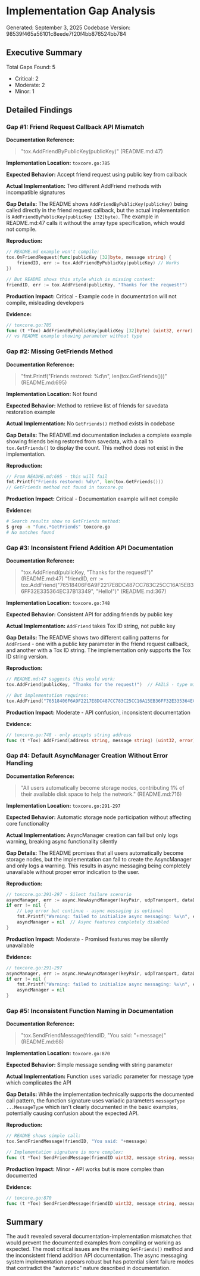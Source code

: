 # Implementation Gap Analysis
Generated: September 3, 2025
Codebase Version: 98539f465a56101c8eede7f20f4bb876524bb784

## Executive Summary
Total Gaps Found: 5
- Critical: 2
- Moderate: 2  
- Minor: 1

## Detailed Findings

### Gap #1: Friend Request Callback API Mismatch
**Documentation Reference:** 
> "tox.AddFriendByPublicKey(publicKey)" (README.md:47)

**Implementation Location:** `toxcore.go:785`

**Expected Behavior:** Accept friend request using public key from callback

**Actual Implementation:** Two different AddFriend methods with incompatible signatures

**Gap Details:** The README shows `AddFriendByPublicKey(publicKey)` being called directly in the friend request callback, but the actual implementation is `AddFriendByPublicKey(publicKey [32]byte)`. The example in README.md:47 calls it without the array type specification, which would not compile.

**Reproduction:**
```go
// README.md example won't compile:
tox.OnFriendRequest(func(publicKey [32]byte, message string) {
    friendID, err := tox.AddFriendByPublicKey(publicKey) // Works
})

// But README shows this style which is missing context:
friendID, err := tox.AddFriend(publicKey, "Thanks for the request!")
```

**Production Impact:** Critical - Example code in documentation will not compile, misleading developers

**Evidence:**
```go
// toxcore.go:785
func (t *Tox) AddFriendByPublicKey(publicKey [32]byte) (uint32, error) {
// vs README example showing parameter without type
```

### Gap #2: Missing GetFriends Method
**Documentation Reference:** 
> "fmt.Printf("Friends restored: %d\n", len(tox.GetFriends()))" (README.md:695)

**Implementation Location:** Not found

**Expected Behavior:** Method to retrieve list of friends for savedata restoration example

**Actual Implementation:** No `GetFriends()` method exists in codebase

**Gap Details:** The README.md documentation includes a complete example showing friends being restored from savedata, with a call to `tox.GetFriends()` to display the count. This method does not exist in the implementation.

**Reproduction:**
```go
// From README.md:695 - this will fail
fmt.Printf("Friends restored: %d\n", len(tox.GetFriends()))
// GetFriends method not found in toxcore.go
```

**Production Impact:** Critical - Documentation example will not compile

**Evidence:**
```bash
# Search results show no GetFriends method:
$ grep -n "func.*GetFriends" toxcore.go
# No matches found
```

### Gap #3: Inconsistent Friend Addition API Documentation
**Documentation Reference:** 
> "tox.AddFriend(publicKey, "Thanks for the request!")" (README.md:47)
> "friendID, err := tox.AddFriend("76518406F6A9F2217E8DC487CC783C25CC16A15EB36FF32E335364EC37B13349", "Hello!")" (README.md:367)

**Implementation Location:** `toxcore.go:748`

**Expected Behavior:** Consistent API for adding friends by public key

**Actual Implementation:** `AddFriend` takes Tox ID string, not public key

**Gap Details:** The README shows two different calling patterns for `AddFriend` - one with a public key parameter in the friend request callback, and another with a Tox ID string. The implementation only supports the Tox ID string version.

**Reproduction:**
```go
// README.md:47 suggests this would work:
tox.AddFriend(publicKey, "Thanks for the request!")  // FAILS - type mismatch

// But implementation requires:
tox.AddFriend("76518406F6A9F2217E8DC487CC783C25CC16A15EB36FF32E335364EC37B13349", "Hello!")
```

**Production Impact:** Moderate - API confusion, inconsistent documentation

**Evidence:**
```go
// toxcore.go:748 - only accepts string address
func (t *Tox) AddFriend(address string, message string) (uint32, error) {
```

### Gap #4: Default AsyncManager Creation Without Error Handling
**Documentation Reference:** 
> "All users automatically become storage nodes, contributing 1% of their available disk space to help the network." (README.md:716)

**Implementation Location:** `toxcore.go:291-297`

**Expected Behavior:** Automatic storage node participation without affecting core functionality

**Actual Implementation:** AsyncManager creation can fail but only logs warning, breaking async functionality silently

**Gap Details:** The README promises that all users automatically become storage nodes, but the implementation can fail to create the AsyncManager and only logs a warning. This results in async messaging being completely unavailable without proper error indication to the user.

**Reproduction:**
```go
// toxcore.go:291-297 - Silent failure scenario
asyncManager, err := async.NewAsyncManager(keyPair, udpTransport, dataDir)
if err != nil {
    // Log error but continue - async messaging is optional
    fmt.Printf("Warning: failed to initialize async messaging: %v\n", err)
    asyncManager = nil  // Async features completely disabled
}
```

**Production Impact:** Moderate - Promised features may be silently unavailable

**Evidence:**
```go
// toxcore.go:291-297
asyncManager, err := async.NewAsyncManager(keyPair, udpTransport, dataDir)
if err != nil {
    fmt.Printf("Warning: failed to initialize async messaging: %v\n", err)
    asyncManager = nil
}
```

### Gap #5: Inconsistent Function Naming in Documentation  
**Documentation Reference:** 
> "tox.SendFriendMessage(friendID, "You said: "+message)" (README.md:68)

**Implementation Location:** `toxcore.go:870`

**Expected Behavior:** Simple message sending with string parameter

**Actual Implementation:** Function uses variadic parameter for message type which complicates the API

**Gap Details:** While the implementation technically supports the documented call pattern, the function signature uses variadic parameters `messageType ...MessageType` which isn't clearly documented in the basic examples, potentially causing confusion about the expected API.

**Reproduction:**
```go
// README shows simple call:
tox.SendFriendMessage(friendID, "You said: "+message)

// Implementation signature is more complex:
func (t *Tox) SendFriendMessage(friendID uint32, message string, messageType ...MessageType) error
```

**Production Impact:** Minor - API works but is more complex than documented

**Evidence:**
```go
// toxcore.go:870
func (t *Tox) SendFriendMessage(friendID uint32, message string, messageType ...MessageType) error
```

## Summary
The audit revealed several documentation-implementation mismatches that would prevent the documented examples from compiling or working as expected. The most critical issues are the missing `GetFriends()` method and the inconsistent friend addition API documentation. The async messaging system implementation appears robust but has potential silent failure modes that contradict the "automatic" nature described in documentation.